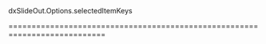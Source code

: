 <!--id-->dxSlideOut.Options.selectedItemKeys<!--/id-->
<!--merge--><!--/merge-->
<!--hidden--><!--/hidden-->
===========================================================================
